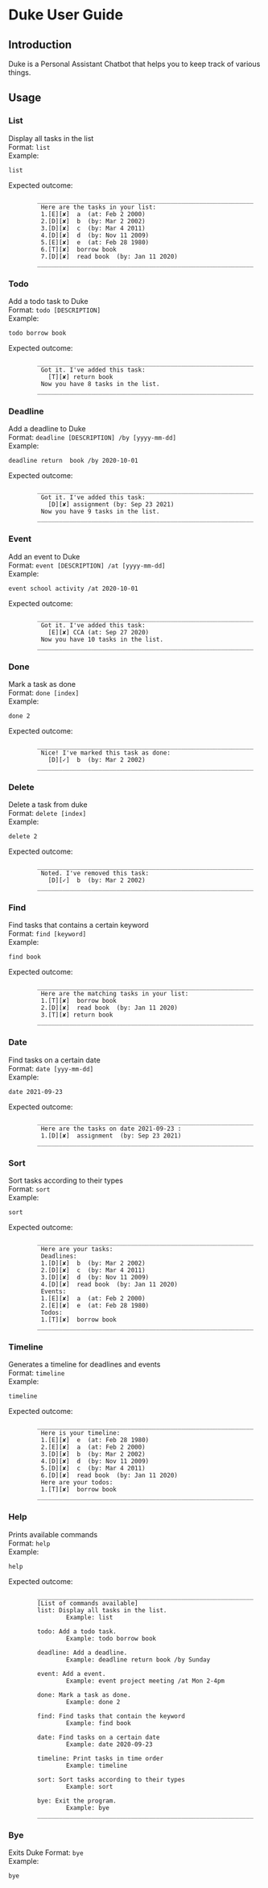 # Duke User Guide

## Introduction
Duke is a Personal Assistant Chatbot that helps you to keep track of various things. 

## Usage 
### List
Display all tasks in the list  
Format: `list`  
Example:
```$xslt
list
```
Expected outcome:  
```$xslt
        ____________________________________________________________
         Here are the tasks in your list:
         1.[E][✘]  a  (at: Feb 2 2000)
         2.[D][✘]  b  (by: Mar 2 2002)
         3.[D][✘]  c  (by: Mar 4 2011)
         4.[D][✘]  d  (by: Nov 11 2009)
         5.[E][✘]  e  (at: Feb 28 1980)
         6.[T][✘]  borrow book 
         7.[D][✘]  read book  (by: Jan 11 2020)
        ____________________________________________________________

```

### Todo
Add a todo task to Duke  
Format: `todo [DESCRIPTION]`  
Example:
```$xslt
todo borrow book
```
Expected outcome:  
```$xslt
        ____________________________________________________________
         Got it. I've added this task: 
           [T][✘] return book
         Now you have 8 tasks in the list.
        ____________________________________________________________

```

### Deadline
Add a deadline to Duke  
Format: `deadline [DESCRIPTION] /by [yyyy-mm-dd]`  
Example:
```$xslt
deadline return  book /by 2020-10-01
```
Expected outcome:  
```$xslt
        ____________________________________________________________
         Got it. I've added this task: 
           [D][✘] assignment (by: Sep 23 2021)
         Now you have 9 tasks in the list.
        ____________________________________________________________

```

### Event
Add an event to Duke  
Format: `event [DESCRIPTION] /at [yyyy-mm-dd]`  
Example:
```$xslt
event school activity /at 2020-10-01
```
Expected outcome:  
```$xslt
        ____________________________________________________________
         Got it. I've added this task: 
           [E][✘] CCA (at: Sep 27 2020)
         Now you have 10 tasks in the list.
        ____________________________________________________________

```

### Done
Mark a task as done  
Format: `done [index]`  
Example:
```$xslt
done 2
```
Expected outcome:  
```$xslt
        ____________________________________________________________
         Nice! I've marked this task as done:
           [D][✓]  b  (by: Mar 2 2002)
        ____________________________________________________________

```

### Delete
Delete a task from duke  
Format: `delete [index]`  
Example:
```$xslt
delete 2
```
Expected outcome:  
```$xslt
        ____________________________________________________________
         Noted. I've removed this task: 
           [D][✓]  b  (by: Mar 2 2002)
        ____________________________________________________________

```

### Find
Find tasks that contains a certain keyword  
Format: `find [keyword]`  
Example:
```$xslt
find book
```
Expected outcome:  
```$xslt
        ____________________________________________________________
         Here are the matching tasks in your list:
         1.[T][✘]  borrow book 
         2.[D][✘]  read book  (by: Jan 11 2020)
         3.[T][✘] return book
        ____________________________________________________________
```

### Date
Find tasks on a certain date  
Format: `date [yyy-mm-dd]`  
Example:
```$xslt
date 2021-09-23
```
Expected outcome:  
```$xslt
        ____________________________________________________________
         Here are the tasks on date 2021-09-23 :
         1.[D][✘]  assignment  (by: Sep 23 2021)
        ____________________________________________________________
```

### Sort
Sort tasks according to their types  
Format: `sort`  
Example:
```$xslt
sort
```
Expected outcome:  
```$xslt
        ____________________________________________________________
         Here are your tasks:
         Deadlines:
         1.[D][✘]  b  (by: Mar 2 2002)
         2.[D][✘]  c  (by: Mar 4 2011)
         3.[D][✘]  d  (by: Nov 11 2009)
         4.[D][✘]  read book  (by: Jan 11 2020)
         Events:
         1.[E][✘]  a  (at: Feb 2 2000)
         2.[E][✘]  e  (at: Feb 28 1980)
         Todos:
         1.[T][✘]  borrow book 
        ____________________________________________________________

```

### Timeline
Generates a timeline for deadlines and events  
Format: `timeline`  
Example:
```$xslt
timeline
```
Expected outcome:  
```$xslt
        ____________________________________________________________
         Here is your timeline:
         1.[E][✘]  e  (at: Feb 28 1980)
         2.[E][✘]  a  (at: Feb 2 2000)
         3.[D][✘]  b  (by: Mar 2 2002)
         4.[D][✘]  d  (by: Nov 11 2009)
         5.[D][✘]  c  (by: Mar 4 2011)
         6.[D][✘]  read book  (by: Jan 11 2020)
         Here are your todos:
         1.[T][✘]  borrow book 
        ____________________________________________________________

```

### Help
Prints available commands  
Format: `help`  
Example:
```$xslt
help
```
Expected outcome:  
```$xslt
        ____________________________________________________________
        [List of commands available]
        list: Display all tasks in the list.
                Example: list

        todo: Add a todo task.
                Example: todo borrow book

        deadline: Add a deadline.
                Example: deadline return book /by Sunday

        event: Add a event.
                Example: event project meeting /at Mon 2-4pm

        done: Mark a task as done.
                Example: done 2

        find: Find tasks that contain the keyword
                Example: find book

        date: Find tasks on a certain date
                Example: date 2020-09-23

        timeline: Print tasks in time order
                Example: timeline

        sort: Sort tasks according to their types
                Example: sort

        bye: Exit the program.
                Example: bye
        ____________________________________________________________

```
### Bye
Exits Duke
Format: `bye`  
Example:
```$xslt
bye
```

